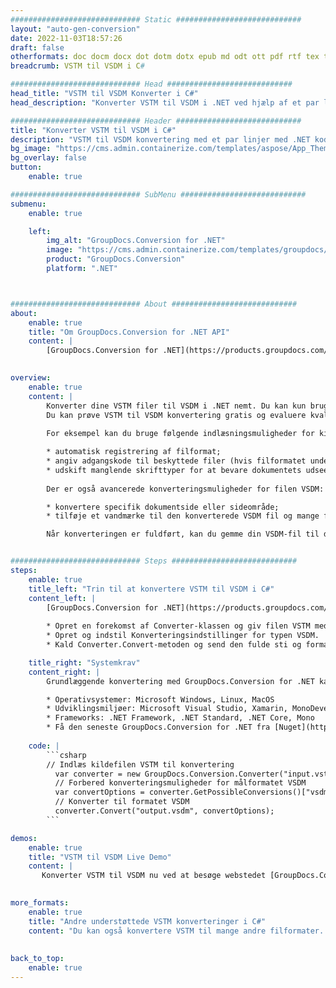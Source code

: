 ```yaml
---
############################# Static ############################
layout: "auto-gen-conversion"
date: 2022-11-03T18:57:26
draft: false
otherformats: doc docm docx dot dotm dotx epub md odt ott pdf rtf tex txt vdx vsdm vsdx vssm vssx vstm vstx vsx vtx xps
breadcrumb: VSTM til VSDM i C#

############################# Head ############################
head_title: "VSTM til VSDM Konverter i C#"
head_description: "Konverter VSTM til VSDM i .NET ved hjælp af et par linjer kode. Brug GroupDocs Document Conversion API til at konvertere over 160 filformater."

############################# Header ############################
title: "Konverter VSTM til VSDM i C#"
description: "VSTM til VSDM konvertering med et par linjer med .NET kode"
bg_image: "https://cms.admin.containerize.com/templates/aspose/App_Themes/V3/images/bg/header1.png"
bg_overlay: false
button:
    enable: true

############################# SubMenu ############################
submenu:
    enable: true

    left:
        img_alt: "GroupDocs.Conversion for .NET"
        image: "https://cms.admin.containerize.com/templates/groupdocs/images/product-logos/90x90-noborder/groupdocs-conversion-net.png"
        product: "GroupDocs.Conversion"
        platform: ".NET"



############################# About ############################
about:
    enable: true
    title: "Om GroupDocs.Conversion for .NET API"
    content: |
        [GroupDocs.Conversion for .NET](https://products.groupdocs.com/conversion/net/) kan bruges til at konvertere Microsoft Word, Excel, PowerPoint, PDF, Visio og andre formater. GroupDocs.Conversion er en selvstændig API, der er velegnet til back-end og interne systemer, hvor høj ydeevne er påkrævet. Det afhænger ikke af nogen software som Microsoft eller Open Office.
    

overview:
    enable: true
    content: |
        Konverter dine VSTM filer til VSDM i .NET nemt. Du kan kun bruge et par C# kodelinjer i enhver platform efter eget valg, såsom - Windows, Linux, macOS.
        Du kan prøve VSTM til VSDM konvertering gratis og evaluere kvaliteten af ​​konverteringsresultaterne. Sammen med simple filkonverteringsscenarier kan du prøve mere avancerede muligheder for at indlæse kilden VSTM fil og for at gemme output VSDM resultat. 
        
        For eksempel kan du bruge følgende indlæsningsmuligheder for kilden VSTM:

        * automatisk registrering af filformat;
        * angiv adgangskode til beskyttede filer (hvis filformatet understøtter det);
        * udskift manglende skrifttyper for at bevare dokumentets udseende.
        
        Der er også avancerede konverteringsmuligheder for filen VSDM:

        * konvertere specifik dokumentside eller sideområde;
        * tilføje et vandmærke til den konverterede VSDM fil og mange flere.

        Når konverteringen er fuldført, kan du gemme din VSDM-fil til den lokale filsti eller ethvert tredjepartslager som FTP, Amazon S3, Google Drive, Dropbox osv. Bemærk venligst - for at konvertere VSTM til {{ TO}} er der ikke behov for yderligere software installeret - som MS Office, Open Office, Adobe Acrobat Reader osv.


############################# Steps ############################
steps:
    enable: true
    title_left: "Trin til at konvertere VSTM til VSDM i C#"
    content_left: |
        [GroupDocs.Conversion for .NET](https://products.groupdocs.com/conversion/net/) gør det nemt for udviklere at konvertere en VSTM fil til VSDM med et par linjer kode.
        
        * Opret en forekomst af Converter-klassen og giv filen VSTM med den fulde sti
        * Opret og indstil Konverteringsindstillinger for typen VSDM.
        * Kald Converter.Convert-metoden og send den fulde sti og format (VSDM) som en parameter

    title_right: "Systemkrav"
    content_right: |
        Grundlæggende konvertering med GroupDocs.Conversion for .NET kan udføres med nogle få enkle trin. Vores API'er understøttes på alle større platforme og operativsystemer. Før du udfører koden nedenfor, skal du sørge for, at du har følgende forudsætninger installeret på dit system.

        * Operativsystemer: Microsoft Windows, Linux, MacOS
        * Udviklingsmiljøer: Microsoft Visual Studio, Xamarin, MonoDevelop
        * Frameworks: .NET Framework, .NET Standard, .NET Core, Mono
        * Få den seneste GroupDocs.Conversion for .NET fra [Nuget](https://www.nuget.org/packages/groupdocs.conversion)
         
    code: |
        ```csharp    
        // Indlæs kildefilen VSTM til konvertering
          var converter = new GroupDocs.Conversion.Converter("input.vstm");
          // Forbered konverteringsmuligheder for målformatet VSDM
          var convertOptions = converter.GetPossibleConversions()["vsdm"].ConvertOptions;
          // Konverter til formatet VSDM
          converter.Convert("output.vsdm", convertOptions);
        ```

demos:
    enable: true
    title: "VSTM til VSDM Live Demo"
    content: |
       Konverter VSTM til VSDM nu ved at besøge webstedet [GroupDocs.Conversion App](https://products.groupdocs.app/conversion/family). Online demo har følgende fordele
          

more_formats:
    enable: true
    title: "Andre understøttede VSTM konverteringer i C#"
    content: "Du kan også konvertere VSTM til mange andre filformater. Se venligst listen nedenfor."
       
       
back_to_top:
    enable: true
---
```

